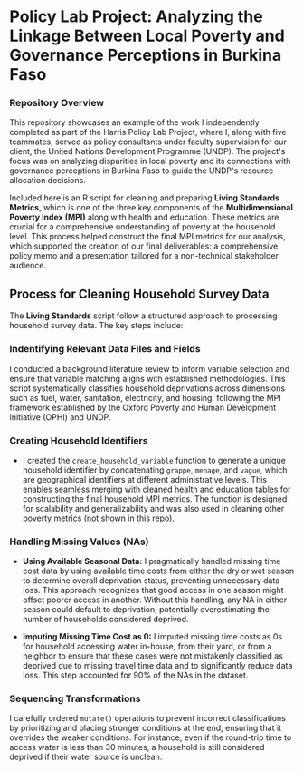 # Policy Lab Project: Analyzing the Linkage Between Local Poverty and Governance Perceptions in Burkina Faso

### Repository Overview

This repository showcases an example of the work I independently completed as part of the Harris Policy Lab Project, where I, along with five teammates, served as policy consultants under faculty supervision for our client, the United Nations Development Programme (UNDP). The project's focus was on analyzing disparities in local poverty and its connections with governance perceptions in Burkina Faso to guide the UNDP's resource allocation decisions. 

Included here is an R script for cleaning and preparing **Living Standards Metrics**, which is one of the three key components of the **Multidimensional Poverty Index (MPI)** along with health and education. These metrics are crucial for a comprehensive understanding of poverty at the household level. This process helped construct the final MPI metrics for our analysis, which supported the creation of our final deliverables: a comprehensive policy memo and a presentation tailored for a non-technical stakeholder audience.

## Process for Cleaning Household Survey Data

The **Living Standards** script follow a structured approach to processing household survey data. The key steps include:

### Indentifying Relevant Data Files and Fields

I conducted a background literature review to inform variable selection and ensure that variable matching aligns with established methodologies. This script systematically classifies household deprivations across dimensions such as fuel, water, sanitation, electricity, and housing, following the MPI framework established by the Oxford Poverty and Human Development Initiative (OPHI) and UNDP.


### Creating Household Identifiers

* I created the `create_household_variable` function to generate a unique household identifier by concatenating `grappe`, `menage`, and `vague`, which are geographical identifiers at different administrative levels. This enables seamless merging with cleaned health and education tables for constructing the final household MPI metrics. The function is designed for scalability and generalizability and was also used in cleaning other poverty metrics (not shown in this repo).


### Handling Missing Values (NAs)

  * **Using Available Seasonal Data:** I pragmatically handled missing time cost data by using available time costs from either the dry or wet season to determine overall deprivation status, preventing unnecessary data loss. This approach recognizes that good access in one season might offset poorer access in another. Without this handling, any NA in either season could default to deprivation, potentially overestimating the number of households considered deprived.
    
  * **Imputing Missing Time Cost as 0:** I imputed missing time costs as 0s for household accessing water in-house, from their yard, or from a neighbor to ensure that these cases were not mistakenly classified as deprived due to missing travel time data and to significantly reduce data loss. This step accounted for 90% of the NAs in the dataset.

### Sequencing Transformations

I carefully ordered `mutate()` operations to prevent incorrect classifications by prioritizing and placing stronger conditions at the end, ensuring that it overrides the weaker conditions. For instance, even if the round-trip time to access water is less than 30 minutes, a household is still considered deprived if their water source is unclean.


